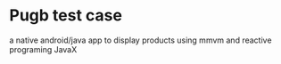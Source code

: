 # Pugb test case
 
 a native android/java app to display products using mmvm and reactive programing JavaX
